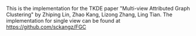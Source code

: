 This is the implementation for the TKDE paper "Multi-view Attributed Graph Clustering" by Zhiping Lin, Zhao Kang, Lizong Zhang, Ling Tian. The implementation for single view can be found at https://github.com/sckangz/FGC
